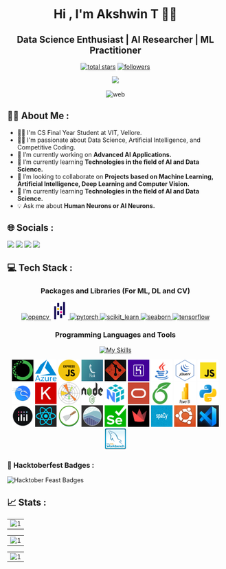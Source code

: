 <h1 align = 'center'>Hi , I'm Akshwin T 👋👋</h1>
<h2 align = 'center'> Data Science Enthusiast | AI Researcher | ML Practitioner </h2>
<p align="center"> 
  <a href="https://github.com/akshwin?tab=repositories&sort=stargazers">
    <img alt="total stars" title="Total stars on GitHub" src="https://custom-icon-badges.demolab.com/github/stars/akshwin?color=FFBF00&style=for-the-badge&labelColor=ff5e00&logo=star"/></a>
  <a href="https://github.com/akshwin?tab=followers">
    <img alt="followers" title="Follow me on Github" src="https://custom-icon-badges.demolab.com/github/followers/akshwin?color=236ad3&labelColor=1155ba&style=for-the-badge&logo=person-add&label=Follow&logoColor=white"/></a>
<p align="center"> <img src="https://komarev.com/ghpvc/?username=akshwin&style=for-the-badge&color=0a2647"> </p>
  
<p align="center">
  <img src="https://www.nowsta.com/static/uploads/2023/07/AI-Arm-in-space-scaled.jpg" alt="web" width="550" height="350"/>

## 🧑‍🎓 About Me :

- 👨‍🎓 I'm CS Final Year Student at VIT, Vellore.
- 👨‍💻 I'm passionate about Data Science, Artificial Intelligence, and Competitive Coding.
- 🔭 I’m currently working on **Advanced AI Applications.**
- 🌱 I’m currently learning **Technologies in the field of  AI and Data Science.**
- 👯 I’m looking to collaborate on **Projects based on Machine Learning, Artificial Intelligence, Deep Learning and Computer Vision.**
- 🌱 I’m currently learning **Technologies in the field of  AI and Data Science.**
- 💡 Ask me about **Human Neurons or AI Neurons.**

## 🌐 Socials : 
<div >
  <a href="https://linkedin.com/in/akshwin"><img src="https://img.shields.io/badge/LinkedIn-0077B5?style=for-the-badge&logo=linkedin&logoColor=white"></a>
  <a href="https://twitter.com/akshwin_2003"><img src="https://img.shields.io/badge/Twitter-1DA1F2?style=for-the-badge&logo=twitter&logoColor=white"></a>
  <a href="https://leetcode.com/akshwin/"><img src="https://img.shields.io/badge/-LeetCode-FFA116?style=for-the-badge&logo=LeetCode&logoColor=black"></a>
  <a href="https://github.com/akshwin"><img src="https://img.shields.io/badge/GitHub-100000?style=for-the-badge&logo=github&logoColor=white"></a>

  <!-- <a href="https://raj03kumar.github.io"><img src="https://img.shields.io/badge/website-000000?style=for-the-badge&logo=About.me&logoColor=white"></a> -->
</div>

## 💻 Tech Stack :

<div align='center'>
<h3 align="center">Packages and Libraries (For ML, DL and CV)</h3>
<p align="center"><a href="https://opencv.org/" target="_blank" rel="noreferrer"> <img src="https://www.vectorlogo.zone/logos/opencv/opencv-icon.svg" alt="opencv" width="40" height="40"/> </a> <a href="https://pandas.pydata.org/" target="_blank" rel="noreferrer"> <img src="https://raw.githubusercontent.com/devicons/devicon/2ae2a900d2f041da66e950e4d48052658d850630/icons/pandas/pandas-original.svg" alt="pandas" width="40" height="40"/> </a> <a href="https://pytorch.org/" target="_blank" rel="noreferrer"> <img src="https://www.vectorlogo.zone/logos/pytorch/pytorch-icon.svg" alt="pytorch" width="40" height="40"/> </a> <a href="https://scikit-learn.org/" target="_blank" rel="noreferrer"> <img src="https://upload.wikimedia.org/wikipedia/commons/0/05/Scikit_learn_logo_small.svg" alt="scikit_learn" width="40" height="40"/> </a> <a href="https://seaborn.pydata.org/" target="_blank" rel="noreferrer"> <img src="https://seaborn.pydata.org/_images/logo-mark-lightbg.svg" alt="seaborn" width="40" height="40"/> </a> <a href="https://www.tensorflow.org" target="_blank" rel="noreferrer"> <img src="https://www.vectorlogo.zone/logos/tensorflow/tensorflow-icon.svg" alt="tensorflow" width="40" height="40"/> </a>

</p>
</div>

<div align='center'>
<h3>Programming Languages and Tools</h3>

[![My Skills](https://skillicons.dev/icons?i=html,css,js,bootstrap,django,c,cpp,py,java,aws,eclipse,github,linux,mysql,powershell,r&perline=16)](https://skillicons.dev)

<img src="./anaconda.png" alt="anaconda" width="50" height="50"/> </a>
<img src="./azure.png" alt="azure" width="50" height="50"/> </a>
<img src="./express-js.png" alt="express-js" width="50" height="50"/> </a>
<img src="./flask.png" alt="flask" width="50" height="50"/> </a>
<img src="./git.png" alt="git" width="50" height="50"/> </a>
<img src="./heroku.png" alt="heroku" width="50" height="50"/> </a>
<img src="./java.png" alt="java" width="50" height="50"/> </a>
<img src="./jquery.png" alt="c" width="50" height="50"/> </a>
<img src="./js.png" alt="c" width="50" height="50"/> </a>
<img src="./kali linux.png" alt="c" width="50" height="50"/> </a>
<img src="./keras.jpg" alt="c" width="50" height="50"/> </a>
<img src="./matplotlib.png" alt="c" width="50" height="50"/> </a>
<img src="./nodejs.png" alt="c" width="50" height="50"/> </a>
<img src="./numpy.png" alt="c" width="50" height="50"/> </a>
<img src="./oracle.png" alt="c" width="50" height="50"/> </a>
<img src="./overleaf.png" alt="c" width="50" height="50"/> </a>
<img src="./powerbi.png" alt="c" width="50" height="50"/> </a>
<img src="./python.png" alt="c" width="50" height="50"/> </a>
<img src="./Plotly.png" alt="c" width="50" height="50"/> </a>
<img src="./react.png" alt="c" width="50" height="50"/> </a>
<img src="./scrapy.png" alt="c" width="50" height="50"/> </a>
<img src="./seaborn.png" alt="c" width="50" height="50"/> </a>
<img src="./selenium.png" alt="c" width="50" height="50"/> </a>
<img src="./streamlit.png" alt="c" width="50" height="50"/> </a>
<img src="./SpaCy.png" alt="c" width="50" height="50"/> </a>
<img src="./ubuntu.png" alt="c" width="50" height="50"/> </a>
<img src="./vscode.jpg" alt="c" width="50" height="50"/> </a>
<img src="./workbench.png" alt="c" width="50" height="50"/> </a>

</div>

### 📔 Hacktoberfest Badges :

![Hacktober Feast Badges](https://holopin.me/akshwin)

## 📈  Stats : 
<table align="center">
  <tr>
    <td><img src="https://github-profile-summary-cards.vercel.app/api/cards/profile-details?username=akshwin&theme=monokai"  display=block width=100% height=auto  alt="1" ></td>
  </tr> 
</table>

<table align="center">
  <tr>
    <td><img src="https://github-readme-streak-stats.herokuapp.com/?user=akshwin&theme=monokai"  display=block width=100% height=auto  alt="1" ></td>
  </tr> 
</table>

<table align="center">
  <tr>
    <td><img src="https://github-readme-stats.vercel.app/api/top-langs?username=akshwin&theme=monokai&show_icons=true&locale=en&layout=compact"  display=block width=100% height=auto  alt="1" ></td>
  </tr> 
</table>